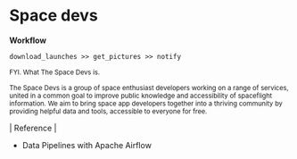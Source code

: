 # Space devs 


**Workflow**

```
download_launches >> get_pictures >> notify
```

<small>
FYI. What The Space Devs is.

The Space Devs is a group of space enthusiast developers working on a range of services, 
united in a common goal to improve public knowledge and accessibility of spaceflight information. 
We aim to bring space app developers together into a thriving community by providing helpful data and tools, accessible to everyone for free.
</small>


| Reference | 
- Data Pipelines with Apache Airflow